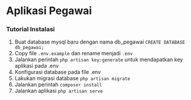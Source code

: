 # Aplikasi Pegawai

### Tutorial Instalasi
1. Buat database mysql baru dengan nama db_pegawai ` CREATE DATABASE db_pegawai; `
2. Copy file ` .env.example ` dan rename menjadi ` .env `
3. Jalankan perintah ` php artisan key:generate ` untuk mendapatkan key aplikasi pada .env
4. Konfigurasi database pada file .env
5. Lakukan migrasi database ` php artisan migrate `
6. Jalankan perintah ` composer install `
7. Jalankan aplikasi ` php artisan serve `
 
